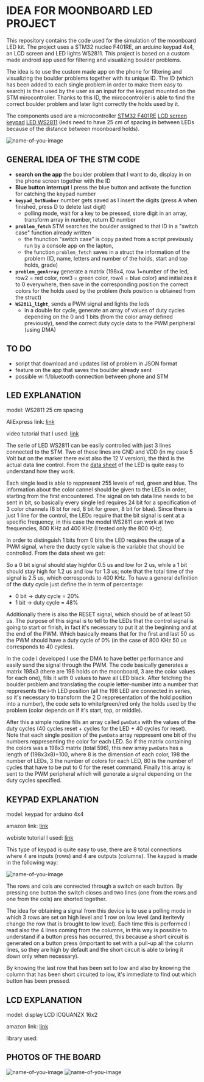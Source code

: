 # IDEA FOR MOONBOARD LED PROJECT

This repository contains the code used for the simulation of the moonboard LED kit. The project uses a STM32 nucleo F401RE, an arduino keypad 4x4, an LCD screen and LED lights WS2811. This project is based on a custom made android app used for filtering and visualizing boulder problems. 

The idea is to use the custom made app on the phone for filtering and visualizing the boulder problems together with its unique ID. The ID (which has been added to each single problem in order to make them easy to search) is then used by the user as an input for the keypad mounted on the STM mirocontroller. Thanks to this ID, the mircocontroller is able to find the correct boulder problem and later light correctly the holds used by it. 

The components used are a microcontroller [STM32 F401RE](https://www.amazon.com/NUCLEO-F401RE-Nucleo-64-Development-STM32F401RE-connectivity/dp/B07JYBPWN4) [LCD screen](https://www.amazon.com/ICQUANZX-Interface-Backlight-Ar-duino-MEGA2560/dp/B08XQMKXW1/ref=sr_1_2?dchild=1&keywords=display+LCD+ICQUANZX+16x2&qid=1620202398&sr=8-2) [keypad](https://www.amazon.com/Matrix-Membrane-Switch-Keyboard-Arduino/dp/B07THCLGCZ/ref=sr_1_3?dchild=1&keywords=arduino+keypad&qid=1620202495&sr=8-3) [LED WS2811](https://it.aliexpress.com/wholesale?catId=0&initiative_id=SB_20210505001530&SearchText=ws2811+25cm) (leds need to have 25 cm of spacing in between LEDs because of the distance between moonboard holds).

 ![name-of-you-image](https://github.com/AlessandroAvi/Moonboard_LED_DIY/blob/main/Img/material.png)

## GENERAL IDEA OF THE STM CODE

- **search on the app** the boulder problem that I want to do, display in on the phone screen together with the ID
- **Blue button interrupt** I press the blue button and activate the function for catching the keypad number
- **`keypad_GetNumber`** number gets saved as I insert the digits (press A when finished, press D to delete last digit)
  - polling mode, wait for a key to be pressed, store digit in an array, transform array in number, return ID number
- **`problem_fetch`** STM searches the boulder assigned to that ID in a "switch case" function already written 
  - the fnunction "switch case" is copy pasted from a script previously run by a console app on the lapton, 
  - the function `problem_fetch` saves in a struct the information of the problem (ID, name, letters and number of the holds, start and top holds, grade)
- **`problem_genArray`** generate a matrix (198x4, row 1=number of the led, row2 = red color, row3 = green color, row4 = blue color) and initializes it to 0 everywhere, then save in the corresponding position the correct colors for the holds used by the problem (hols position is obtained from the struct)
- **`WS2811_light`**, sends a PWM signal and lights the leds
  - in a double for cycle, generate an array of values of duty cycles depending on the 0 and 1 bits (from the color array defined previously), send the correct duty cycle data to the PWM peripheral (using DMA)

 

## TO DO

- script that download and updates list of problem in JSON format
- feature on the app that saves the boulder already sent
- possible wi fi/bluetooth connection between phone and STM



## LED EXPLANATION

model: WS2811 25 cm spacing

AliExpress link: [link](https://it.aliexpress.com/wholesale?catId=0&initiative_id=SB_20210505001530&SearchText=ws2811+25cm)

video tutorial that I used: [link](https://www.youtube.com/watch?v=-3VKkTSAytM&list=PLKbve1xdC21o1C_YVfbdDPc5UOA68WjFB&index=3&t=0s)

The serie of LED WS2811 can be easily controlled with just 3 lines connected to the STM. Two of these lines are GND and VDD (in my case 5 Volt but on the marker there exist also the 12 V version), the third is the actual data line control. From the [data sheet](https://www.alldatasheet.com/datasheet-pdf/pdf/1132633/WORLDSEMI/WS2811.html) of the LED is quite easy to understand how they work. 

Each single leed is able to reppresent 255 levels of red, green and blue. The information about the color cannel should be given to the LEDs in order, starting from the first encountered. The signal on teh data line needs to be sent in bit, so basically every single led requires 24 bit for a specification of 3 color channels (8 bt for red, 8 bit for green, 8 bit for blue). Since there is just 1 line for the control, the LEDs require that the bit signal is sent at a specific frequency, in this case the model WS2811 can work at two frequencies, 800 KHz ad 400 KHz (I tested only the 800 KHz). 

In order to distinguish 1 bits from 0 bits the LED requires the usage of a PWM signal, where the ducty cycle value is the variable that should be controlled. From the data sheet we get:

So a 0 bit signal should stay highfor 0.5 us and low for 2  us, while a 1 bit should stay high for 1.2 us​ and low for 1.3 us; note that the total time of the signal is 2.5 us, which corresponds to 400 KHz. To have a general definition of the duty cycle just define the in term of percentage:

- 0 bit -> duty cycle = 20%​
- 1 bit -> duty cycle = 48%

Additionally there is also the RESET signal, which should be of at least 50 us. The purpose of this signal is to tell to the LEDs that the control signal is going to start or finish, in fact it's necessary to put it at the beginning and at the end of the PWM. Which basically means that for the first and last 50 us the PWM should have a duty cycle of 0% (in the case of 800 KHz 50 us corresponds to 40 cycles).   

In the code I developed I use the DMA to have better performance and easily send the signal through the PWM. The code basically generates a matrix 198x3 (there are 198 holds on the moonboard, 3 are the color values for each one), fills it with 0 values to have all LED black. After fetching the boulder problem and translating the couple letter-number into a number that reppresents the i-th LED position (all the 198 LED are connected in series, so it's necessary to transform the 2 D reppresentation of the hold position into a number), the code sets to white/green/red only the holds used by the problem (color depends on if it's start, top, or middle). 

After this a simple routine fills an array called `pwmData` with the values of the duty cycles (40 cycles reset + cycles for the LED + 40 cycles for reset). Note that each single position of the `pwmData` array reppresent one bit of the numbers reppresenting the color for each LED. So if the matrix containing the colors was a 198x3 matrix (total 596), this new array `pwmData` has a length of (198x3x8)+100, where 8 is the dimension of each color, 198 the number of LEDs, 3 the number of colors for each LED, 80 is the number of cycles that have to be put to 0 for the reset command. Finally this array is sent to the PWM peripheral which will generate a signal depending on the duty cycles specified. 

## KEYPAD EXPLANATION

model: keypad for arduino 4x4

amazon link: [link](https://www.amazon.com/Matrix-Membrane-Switch-Keyboard-Arduino/dp/B07THCLGCZ/ref=sr_1_3?dchild=1&keywords=arduino+keypad&qid=1620202495&sr=8-3)

webiste tutorial I used: [link](https://deepbluembedded.com/stm32-keypad-interfacing-library/)

This type of keypad is quite easy to use, there are 8 total connections where 4 are inputs (rows) and 4 are outputs (columns). 
The kaypad is made in the following way:

 ![name-of-you-image](https://github.com/AlessandroAvi/Moonboard_LED_DIY/blob/main/Img/Keypad_circuit.jpg)

The rows and cols are connected through a switch on each button. By pressing one button the switch closes and two lines (one from the rows and one from the cols) are shorted together. 

The idea for obtaining a signal from this device is to use a polling mode in which 3 rows are set on high level and 1 row on low level (and iteritevly change the row that is brought to low level). Each time this is performed I read also the 4 lines coming from the columns, in this way is possible to understand if a button press has occurred, this because a short circuit is generated on a button press  (important to set with a pull-up all the column lines, so they are high by default and the short circuit is able to bring it down only when necessary). 

By knowing the last row that has been set to low and also by knowing the column that has been short circuited to low, it's immediate to find out which button has been pressed. 



## LCD EXPLANATION

model: display LCD ICQUANZX 16x2

amazon link: [link](https://www.amazon.com/ICQUANZX-Interface-Backlight-Ar-duino-MEGA2560/dp/B08XQMKXW1/ref=sr_1_2?dchild=1&keywords=display+LCD+ICQUANZX+16x2&qid=1620202398&sr=8-2)

library used: 



## PHOTOS OF THE BOARD

![name-of-you-image](https://github.com/AlessandroAvi/Moonboard_LED_DIY/blob/main/Img/boardEmpty.jpg) ![name-of-you-image](https://github.com/AlessandroAvi/Moonboard_LED_DIY/blob/main/Img/boardFull.jpg) 

